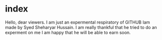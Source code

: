 # index

Hello, dear viewers. I am just an expermental respiratory of GITHUB
Iam made by Syed Sheharyar Hussain.
I am really thankful that he tried to do an experment on me
I am happy that he will be able to earn soon.
